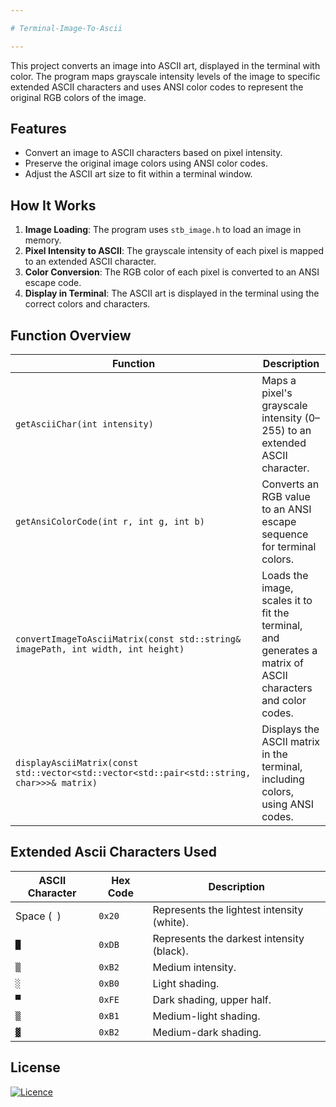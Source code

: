 ```yaml
---

# Terminal-Image-To-Ascii

---
```

This project converts an image into ASCII art, displayed in the terminal with color. The program maps grayscale intensity levels of the image to specific extended ASCII characters and uses ANSI color 
codes to represent the original RGB colors of the image.

## Features
- Convert an image to ASCII characters based on pixel intensity.
- Preserve the original image colors using ANSI color codes.
- Adjust the ASCII art size to fit within a terminal window.

## How It Works
1. **Image Loading**: The program uses `stb_image.h` to load an image in memory.
2. **Pixel Intensity to ASCII**: The grayscale intensity of each pixel is mapped to an extended ASCII character.
3. **Color Conversion**: The RGB color of each pixel is converted to an ANSI escape code.
4. **Display in Terminal**: The ASCII art is displayed in the terminal using the correct colors and characters.

## Function Overview
| Function                                     | Description                                                                 |
|----------------------------------------------|-----------------------------------------------------------------------------|
| `getAsciiChar(int intensity)`                | Maps a pixel's grayscale intensity (0–255) to an extended ASCII character.  |
| `getAnsiColorCode(int r, int g, int b)`      | Converts an RGB value to an ANSI escape sequence for terminal colors.       |
| `convertImageToAsciiMatrix(const std::string& imagePath, int width, int height)` | Loads the image, scales it to fit the terminal, and generates a matrix of ASCII characters and color codes. |
| `displayAsciiMatrix(const std::vector<std::vector<std::pair<std::string, char>>>& matrix)` | Displays the ASCII matrix in the terminal, including colors, using ANSI codes. |


## Extended Ascii Characters Used
| ASCII Character | Hex Code | Description                                  |
|-----------------|----------|----------------------------------------------|
| Space (` `)     | `0x20`   | Represents the lightest intensity (white).   |
| `█`             | `0xDB`   | Represents the darkest intensity (black).    |
| `▒`             | `0xB2`   | Medium intensity.                            |
| `░`             | `0xB0`   | Light shading.                               |
| `▀`             | `0xFE`   | Dark shading, upper half.                    |
| `▒`             | `0xB1`   | Medium-light shading.                        |
| `▓`             | `0xB2`   | Medium-dark shading.                         |


## License
[![Licence](https://img.shields.io/github/license/Ileriayo/markdown-badges?style=for-the-badge)](./LICENSE)
